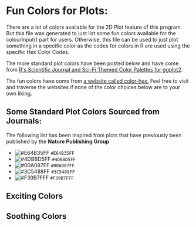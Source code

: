 # Fun Colors for Plots:

There are a lot of colors available for the 2D Plot feature of this program. But this file was generated to just list some fun colors available for the colourInput() part for users. Otherwise, this file can be used to just plot something in a specific color as the codes for colors in R are used using the specific Hex Color Codes. 

The more standard plot colors have been posted below and have come from [R's Scientific Journal and Sci-Fi Themed
Color Palettes for ggplot2](https://cran.r-project.org/web/packages/ggsci/vignettes/ggsci.html).

The fun colors have come from [a website called color-hex.](https://www.color-hex.com/)
Feel free to visit and traverse the websites if none of the color choices below are to your own liking. 

## Some Standard Plot Colors Sourced from Journals:

The following list has been inspired from plots that have previously been published by the **Nature Publishing Group** 

* ![#E64B35FF](https://via.placeholder.com/15/E64B35FF/00000000?text=+) `#E64B35FF`
* ![#4DBBD5FF](https://via.placeholder.com/15/4DBBD5FF/00000000?text=+) `#4DBBD5FF`
* ![#00A087FF](https://via.placeholder.com/15/00A087FF/00000000?text=+) `#00A087FF`
* ![#3C5488FF](https://via.placeholder.com/15/3C5488FF/00000000?text=+) `#3C5488FF`
* ![#F39B7FFF](https://via.placeholder.com/15/F39B7FFF/00000000?text=+) `#F39B7FFF`

## Exciting Colors

## Soothing Colors

